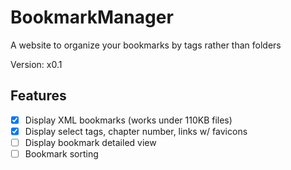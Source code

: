 # BookmarkManager
A website to organize your bookmarks by tags rather than folders

Version: x0.1

## Features
- [x] Display XML bookmarks (works under 110KB files)
- [x] Display select tags, chapter number, links w/ favicons
- [ ] Display bookmark detailed view
- [ ] Bookmark sorting
